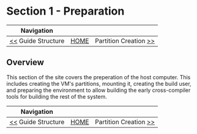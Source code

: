 # Section 1 - Preparation

| Navigation |||
| --- | --- | ---: |
| [<<](./Structure.md) Guide Structure | [HOME](./README.md) | Partition Creation [>>](./CreatePartition.md) |

## Overview

This section of the site covers the preperation of the host computer. This includes creating the VM's partitions, mounting it, creating the build user, and preparing the environment to allow building the early cross-compiler tools for building the rest of the system.

| Navigation |||
| --- | --- | ---: |
| [<<](./Structure.md) Guide Structure | [HOME](./README.md) | Partition Creation [>>](./CreatePartition.md) |